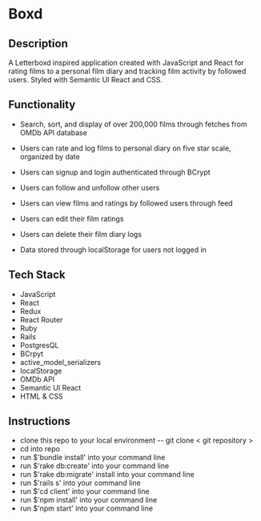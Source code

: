 # Boxd

## Description
  
A Letterboxd inspired application created with JavaScript and React for rating films to a personal film diary and tracking film activity by followed users. Styled with Semantic UI React and CSS.
  
## Functionality

- Search, sort, and display of over 200,000 films through fetches from OMDb API database

- Users can rate and log films to personal diary on five star scale, organized by date

- Users can signup and login authenticated through BCrypt

- Users can follow and unfollow other users

- Users can view films and ratings by followed users through feed

- Users can edit their film ratings 

- Users can delete their film diary logs

- Data stored through localStorage for users not logged in

## Tech Stack

- JavaScript
- React
- Redux
- React Router
- Ruby
- Rails
- PostgresQL
- BCrpyt
- active_model_serializers
- localStorage
- OMDb API
- Semantic UI React
- HTML & CSS

## Instructions

- clone this repo to your local environment -- git clone < git repository >
- cd into repo
- run $'bundle install' into your command line
- run $'rake db:create' into your command line
- run $'rake db:migrate' install into your command line
- run $'rails s' into your command line
- run $'cd client' into your command line
- run $'npm install' into your command line
- run $'npm start' into your command line
